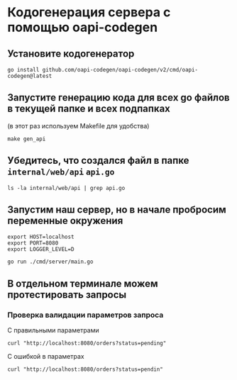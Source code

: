 # Кодогенерация сервера с помощью oapi-codegen

## Установите кодогенератор
```shell
go install github.com/oapi-codegen/oapi-codegen/v2/cmd/oapi-codegen@latest
```

## Запустите генерацию кода для всех go файлов в текущей папке и всех подпапках 
(в этот раз используем Makefile для удобства)
```shell
make gen_api
```

## Убедитесь, что создался файл в папке `internal/web/api` `api.go`
```shell
ls -la internal/web/api | grep api.go
```

## Запустим наш сервер, но в начале пробросим переменные окружения
```shell
export HOST=localhost
export PORT=8080     
export LOGGER_LEVEL=D

go run ./cmd/server/main.go 
```

## В отдельном терминале можем протестировать запросы
### Проверка валидации параметров запроса
С правильными параметрами
```shell
curl "http://localhost:8080/orders?status=pending" 
```

С ошибкой в параметрах
```shell
curl "http://localhost:8080/orders?status=pendin" 
```